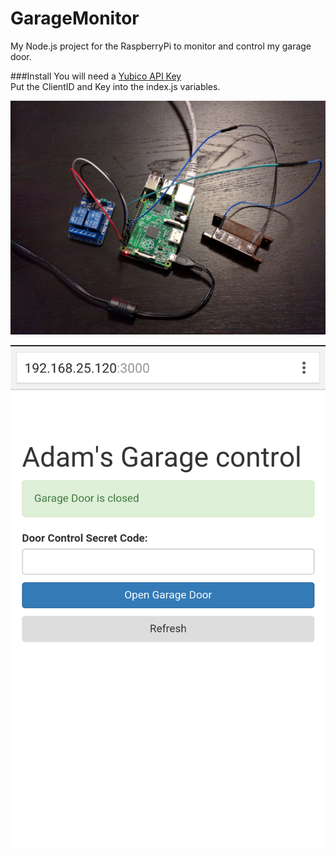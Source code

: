 # GarageMonitor
My Node.js project for the RaspberryPi to monitor and control my garage door.

###Install
You will need a [Yubico API Key]  
Put the ClientID and Key into the index.js variables. 

![RaspberryPi Setup](https://raw.githubusercontent.com/AdamLJohnson/GarageMonitor/master/public/images/RaspberryPiSetup.jpg)

![Screenshot](https://raw.githubusercontent.com/AdamLJohnson/GarageMonitor/master/public/images/Screenshot.png)


[Yubico API Key]: <https://upgrade.yubico.com/getapikey/>